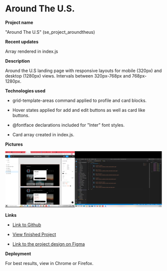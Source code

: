 # Around The U.S.

**Project name**

"Around The U.S" (se_project_aroundtheus)

**Recent updates**

Array rendered in index.js

**Description**

Around the U.S landing page with responsive layouts for mobile (320px) and desktop (1280px) views. Intervals between 320px-768px and 768px-1280px.

**Technologies used**

- grid-template-areas command applied to profile and card blocks.

- Hover states applied for add and edit buttons as well as card like buttons.

- @fontface declarations included for "Inter" font styles.

- Card array created in index.js.

**Pictures**

![alt text](./images/readme/screenshot.png)

**Links**

- [Link to Github](https://github.com/DominickDJ/se_project_aroundtheus.git)

- [View finished Project](https://dominickdj.github.io/se_project_aroundtheus/)

- [Link to the project design on Figma](https://www.figma.com/file/ii4xxsJ0ghevUOcssTlHZv/Sprint-3%3A-Around-the-US?node-id=0%3A1)

**Deployment**

For best results, view in Chrome or Firefox.
